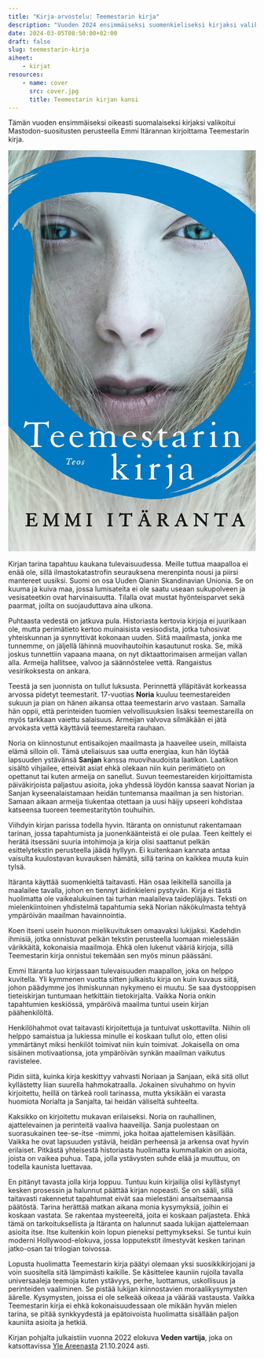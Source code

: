 ```yaml
---
title: "Kirja-arvostelu: Teemestarin kirja"
description: "Vuoden 2024 ensimmäiseksi suomenkieliseksi kirjaksi valikoitui puolisolta lahjaksi saatu Apollo-murhat."
date: 2024-03-05T08:50:00+02:00
draft: false
slug: teemestarin-kirja
aiheet:
    - kirjat
resources:
    - name: cover
      src: cover.jpg
      title: Teemestarin kirjan kansi
---
```


Tämän vuoden ensimmäiseksi oikeasti suomalaiseksi kirjaksi valikoitui Mastodon-suositusten perusteella Emmi Itärannan kirjoittama Teemestarin kirja.

<!--more-->

![Teemestarin kirjan kansi](cover.jpg)

Kirjan tarina tapahtuu kaukana tulevaisuudessa. Meille tuttua maapalloa ei enää ole, sillä ilmastokatastrofin seurauksena merenpinta nousi ja piirsi mantereet uusiksi. Suomi on osa Uuden Qianin Skandinavian Unionia. Se on kuuma ja kuiva maa, jossa lumisateita ei ole saatu useaan sukupolveen ja vesisateetkin ovat harvinaisuutta. Tilalla ovat mustat hyönteisparvet sekä paarmat, joilta on suojauduttava aina ulkona.

Puhtaasta vedestä on jatkuva pula. Historiasta kertovia kirjoja ei juurikaan ole, mutta perimätieto kertoo muinaisista vesisodista, jotka tuhosivat yhteiskunnan ja synnyttivät kokonaan uuden. Siitä maailmasta, jonka me tunnemme, on jäljellä lähinnä muovihautoihin kasautunut roska. Se, mikä joskus tunnettiin vapaana maana, on nyt diktaattorimaisen armeijan vallan alla. Armeija hallitsee, valvoo ja säännöstelee vettä. Rangaistus vesirikoksesta on ankara.

Teestä ja sen juonnista on tullut luksusta. Perinnettä ylläpitävät korkeassa arvossa pidetyt teemestarit. 17-vuotias **Noria** kuuluu teemestareiden sukuun ja pian on hänen aikansa ottaa teemestarin arvo vastaan. Samalla hän oppii, että perinteiden tuomien velvollisuuksien lisäksi teemestareilla on myös tarkkaan vaiettu salaisuus. Armeijan valvova silmäkään ei jätä arvokasta vettä käyttäviä teemestareita rauhaan.

Noria on kiinnostunut entisaikojen maailmasta ja haaveilee usein, millaista elämä silloin oli. Tämä uteliaisuus saa uutta energiaa, kun hän löytää lapsuuden ystävänsä **Sanjan** kanssa muovihaudoista laatikon. Laatikon sisältö vihjailee, etteivät asiat ehkä olekaan niin kuin perimätieto on opettanut tai kuten armeija on sanellut. Suvun teemestareiden kirjoittamista päiväkirjoista paljastuu asioita, joka yhdessä löydön kanssa saavat Norian ja Sanjan kyseenalaistamaan heidän tuntemansa maailman ja sen historian. Samaan aikaan armeija tiukentaa otettaan ja uusi häijy upseeri kohdistaa katseensa tuoreen teemestaritytön touhuihin.

Viihdyin kirjan parissa todella hyvin. Itäranta on onnistunut rakentamaan tarinan, jossa tapahtumista ja juonenkäänteistä ei ole pulaa. Teen keittely ei herätä itsessäni suuria intohimoja ja kirja olisi saattanut pelkän esittelytekstin perusteella jäädä hyllyyn. Ei kuitenkaan kannata antaa vaisulta kuulostavan kuvauksen hämätä, sillä tarina on kaikkea muuta kuin tylsä.

Itäranta käyttää suomenkieltä taitavasti. Hän osaa leikitellä sanoilla ja maalailee tavalla, johon en tiennyt äidinkieleni pystyvän. Kirja ei tästä huolimatta ole vaikealukuinen tai turhan maalaileva taidepläjäys. Teksti on mielenkiintoinen yhdistelmä tapahtumia sekä Norian näkökulmasta tehtyä ympäröivän maailman havainnointia.

Koen itseni usein huonon mielikuvituksen omaavaksi lukijaksi. Kadehdin ihmisiä, jotka onnistuvat pelkän tekstin perusteella luomaan mielessään värikkäitä, kokonaisia maailmoja. Ehkä olen lukenut vääriä kirjoja, sillä Teemestarin kirja onnistui tekemään sen myös minun päässäni.

Emmi Itäranta luo kirjassaan tulevaisuuden maapallon, joka on helppo kuvitella. Yli kymmenen vuotta sitten julkaistu kirja on kuin kuvaus siitä, johon päädymme jos ihmiskunnan nykymeno ei muutu. Se saa dystooppisen tieteiskirjan tuntumaan hetkittäin tietokirjalta. Vaikka Noria onkin tapahtumien keskiössä, ympäröivä maailma tuntui usein kirjan päähenkilöltä.

Henkilöhahmot ovat taitavasti kirjoitettuja ja tuntuivat uskottavilta. Niihin oli helppo samaistua ja lukiessa minulle ei koskaan tullut olo, etten olisi ymmärtänyt miksi henkilöt toimivat niin kuin toimivat. Jokaisella on oma sisäinen motivaationsa, jota ympäröivän synkän maailman vaikutus ravistelee.

Pidin siitä, kuinka kirja keskittyy vahvasti Noriaan ja Sanjaan, eikä sitä ollut kyllästetty liian suurella hahmokatraalla. Jokainen sivuhahmo on hyvin kirjoitettu, heillä on tärkeä rooli tarinassa, mutta yksikään ei varasta huomiota Norialta ja Sanjalta, tai heidän väliseltä suhteelta.

Kaksikko on kirjoitettu mukavan erilaiseksi. Noria on rauhallinen, ajattelevainen ja perinteitä vaaliva haaveilija. Sanja puolestaan on suorasukainen tee-se-itse -mimmi, joka hoitaa ajattelemisen käsillään. Vaikka he ovat lapsuuden ystäviä, heidän perheensä ja arkensa ovat hyvin erilaiset. Pitkästä yhteisestä historiasta huolimatta kummallakin on asioita, joista on vaikea puhua. Tapa, jolla ystävysten suhde elää ja muuttuu, on todella kaunista luettavaa.

En pitänyt tavasta jolla kirja loppuu. Tuntuu kuin kirjailija olisi kyllästynyt kesken prosessin ja halunnut päättää kirjan nopeasti. Se on sääli, sillä taitavasti rakennetut tapahtumat eivät saa mielestäni ansaitsemaansa päätöstä. Tarina herättää matkan aikana monia kysymyksiä, joihin ei koskaan vastata. Se rakentaa mysteereitä, joita ei koskaan paljasteta. Ehkä tämä on tarkoituksellista ja Itäranta on halunnut saada lukijan ajattelemaan asioita itse. Itse kuitenkin koin lopun pieneksi pettymykseksi. Se tuntui kuin moderni Hollywood-elokuva, jossa lopputekstit ilmestyvät kesken tarinan jatko-osan tai trilogian toivossa.

Lopusta huolimatta Teemestarin kirja päätyi olemaan yksi suosikkikirjojani ja voin suositella sitä lämpimästi kaikille. Se käsittelee kauniin rujolla tavalla universaaleja teemoja kuten ystävyys, perhe, luottamus, uskollisuus ja perinteiden vaaliminen. Se pistää lukijan kiinnostavien moraalikysymysten äärelle. Kysymysten, joissa ei ole selkeää oikeaa ja väärää vastausta. Vaikka Teemestarin kirja ei ehkä kokonaisuudessaan ole mikään hyvän mielen tarina, se pitää synkkyydestä ja epätoivoista huolimatta sisällään paljon kauniita asioita ja hetkiä.

Kirjan pohjalta julkaistiin vuonna 2022 elokuva **Veden vartija**, joka on katsottavissa [Yle Areenasta](https://areena.yle.fi/1-50570186) 21.10.2024 asti.
